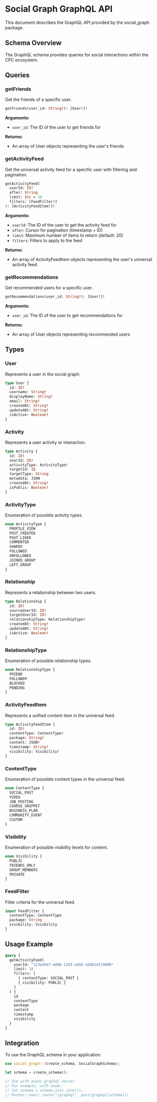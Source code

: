 # Social Graph GraphQL API

This document describes the GraphQL API provided by the social_graph package.

## Schema Overview

The GraphQL schema provides queries for social interactions within the CPC ecosystem.

## Queries

### getFriends

Get the friends of a specific user.

```graphql
getFriends(user_id: String!): [User!]!
```

**Arguments:**
- `user_id`: The ID of the user to get friends for

**Returns:**
- An array of User objects representing the user's friends

### getActivityFeed

Get the universal activity feed for a specific user with filtering and pagination.

```graphql
getActivityFeed(
  userId: ID!
  after: String
  limit: Int = 20
  filters: [FeedFilter!]
): [ActivityFeedItem!]!
```

**Arguments:**
- `userId`: The ID of the user to get the activity feed for
- `after`: Cursor for pagination (timestamp + ID)
- `limit`: Maximum number of items to return (default: 20)
- `filters`: Filters to apply to the feed

**Returns:**
- An array of ActivityFeedItem objects representing the user's universal activity feed

### getRecommendations

Get recommended users for a specific user.

```graphql
getRecommendations(user_id: String!): [User!]!
```

**Arguments:**
- `user_id`: The ID of the user to get recommendations for

**Returns:**
- An array of User objects representing recommended users

## Types

### User

Represents a user in the social graph.

```graphql
type User {
  id: ID!
  username: String!
  displayName: String!
  email: String!
  createdAt: String!
  updatedAt: String!
  isActive: Boolean!
}
```

### Activity

Represents a user activity or interaction.

```graphql
type Activity {
  id: ID!
  userId: ID!
  activityType: ActivityType!
  targetId: ID
  targetType: String
  metadata: JSON
  createdAt: String!
  isPublic: Boolean!
}
```

### ActivityType

Enumeration of possible activity types.

```graphql
enum ActivityType {
  PROFILE_VIEW
  POST_CREATED
  POST_LIKED
  COMMENTED
  SHARED
  FOLLOWED
  UNFOLLOWED
  JOINED_GROUP
  LEFT_GROUP
}
```

### Relationship

Represents a relationship between two users.

```graphql
type Relationship {
  id: ID!
  sourceUserId: ID!
  targetUserId: ID!
  relationshipType: RelationshipType!
  createdAt: String!
  updatedAt: String!
  isActive: Boolean!
}
```

### RelationshipType

Enumeration of possible relationship types.

```graphql
enum RelationshipType {
  FRIEND
  FOLLOWER
  BLOCKED
  PENDING
}
```

### ActivityFeedItem

Represents a unified content item in the universal feed.

```graphql
type ActivityFeedItem {
  id: ID!
  contentType: ContentType!
  package: String!
  content: JSON!
  timestamp: String!
  visibility: Visibility!
}
```

### ContentType

Enumeration of possible content types in the universal feed.

```graphql
enum ContentType {
  SOCIAL_POST
  VIDEO
  JOB_POSTING
  COURSE_SNIPPET
  BUSINESS_PLAN
  COMMUNITY_EVENT
  CUSTOM
}
```

### Visibility

Enumeration of possible visibility levels for content.

```graphql
enum Visibility {
  PUBLIC
  FRIENDS_ONLY
  GROUP_MEMBERS
  PRIVATE
}
```

### FeedFilter

Filter criteria for the universal feed.

```graphql
input FeedFilter {
  contentType: ContentType
  package: String
  visibility: Visibility
}
```

## Usage Example

```graphql
query {
  getActivityFeed(
    userId: "123e4567-e89b-12d3-a456-426614174000"
    limit: 10
    filters: [
      { contentType: SOCIAL_POST }
      { visibility: PUBLIC }
    ]
  ) {
    id
    contentType
    package
    content
    timestamp
    visibility
  }
}
```

## Integration

To use the GraphQL schema in your application:

```rust
use social_graph::{create_schema, SocialGraphSchema};

let schema = create_schema();

// Use with async-graphql server
// For example, with axum:
// let schema = schema.into_inner();
// Router::new().route("/graphql", post(graphql(schema)))